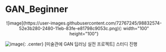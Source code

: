 # GAN_Beginner

<center>![image](https://user-images.githubusercontent.com/72767245/98832574-52e3b280-2480-11eb-83fe-e81798c9053c.png){: width="100" height="100"}</center>


![image](https://user-images.githubusercontent.com/72767245/98832574-52e3b280-2480-11eb-83fe-e81798c9053c.png=100*100){: .center}
[미술관에 GAN 딥러닝 실전 프로젝트] 스터디 진행

